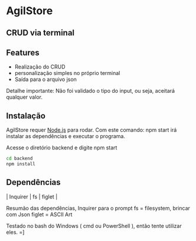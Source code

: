 # AgilStore

## CRUD via terminal

## Features

- Realização do CRUD
- personalização simples no próprio terminal
- Saída para o arquivo json

Detalhe importante: Não foi validado o tipo do input, ou seja, aceitará qualquer valor.

## Instalação

AgilStore requer [Node.js](https://nodejs.org/) para rodar.
Com este comando: npm start irá instalar as dependências e executar o programa.

Acesse o diretório backend e digite
npm start

```sh
cd backend
npm install
```

## Dependências

| Inquirer | fs | figlet |

Resumão das dependências, 
Inquirer para o prompt
fs = filesystem, brincar com Json
figlet = ASCII Art

Testado no bash do Windows ( cmd ou PowerShell ), então tente utilizar eles.
=]
